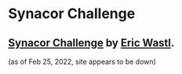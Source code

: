 # Synacor Challenge

## [Synacor Challenge](https://challenge.synacor.com/) by [Eric Wastl](https://github.com/topaz). 

(as of Feb 25, 2022, site appears to be down) 